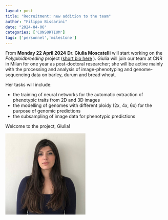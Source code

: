 ```yaml
---
layout: post
title: "Recruitment: new addition to the team"
author: "Filippo Biscarini"
date: "2024-04-06"
categories: ['CONSORTIUM']
tags: ['personnel','milestone']
---
```


From **Monday 22 April 2024** **Dr. Giulia Moscatelli** will start working on the *Polyploidbreeding* project ([short bio here](/consortium.html) ).
Giulia will join our team at CNR in Milan for one year as post-doctoral researcher; she will be active mainly with the processing and analysis of image-phenotyping and genome-sequencing data on barley, durum and bread wheat.

Her tasks will include:
- the training of neural networks for the automatic extraction of phenotypic traits from 2D and 3D images
- the modelling of genomes with different ploidy (2x, 4x, 6x) for the purpose of genomic predictions
- the subsampling of image data for phenotypic predictions

Welcome to the project, Giulia!

![giulia-moscatelli](/assets/img/posts/giulia_small.jpeg)



